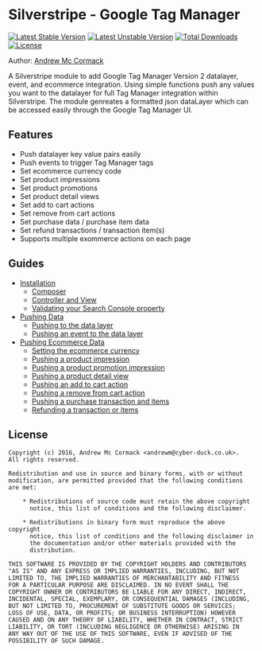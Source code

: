 # Silverstripe - Google Tag Manager

[![Latest Stable Version](https://poser.pugx.org/cyber-duck/silverstripe-google-tag-manager/v/stable)](https://packagist.org/packages/cyber-duck/silverstripe-google-tag-manager)
[![Latest Unstable Version](https://poser.pugx.org/cyber-duck/silverstripe-block-page/v/unstable)](https://packagist.org/packages/cyber-duck/silverstripe-block-page)
[![Total Downloads](https://poser.pugx.org/cyber-duck/silverstripe-google-tag-manager/downloads)](https://packagist.org/packages/cyber-duck/silverstripe-google-tag-manager)
[![License](https://poser.pugx.org/cyber-duck/silverstripe-google-tag-manager/license)](https://packagist.org/packages/cyber-duck/silverstripe-google-tag-manager)

Author: [Andrew Mc Cormack](https://github.com/Andrew-Mc-Cormack)

A Silverstripe module to add Google Tag Manager Version 2 datalayer, event, and ecommerce integration. Using simple functions push any values you want to the datalayer for full Tag Manager integration within Silverstripe. The module genreates a formatted json dataLayer which can be accessed easily through the Google Tag Manager UI. 

## Features

  - Push datalayer key value pairs easily
  - Push events to trigger Tag Manager tags
  - Set ecommerce currency code
  - Set product impressions
  - Set product promotions
  - Set product detail views
  - Set add to cart actions
  - Set remove from cart actions
  - Set purchase data / purchase item data
  - Set refund transactions / transaction item(s)
  - Supports multiple exommerce actions on each page


## Guides
  
  - [Installation](/docs/installation)
    - [Composer](/docs/installation#composer)
    - [Controller and View](/docs/installation#controller-and-view)
    - [Validating your Search Console property](/docs/installation#validating-your-search-console-property)
  - [Pushing Data](/docs/data)
    - [Pushing to the data layer](/docs/data#pushing-to-the-data-layer)
    - [Pushing an event to the data layer](/docs/data#pushing-an-event-to-the-data-layer)
  - [Pushing Ecommerce Data](/docs/ecommerce)
    - [Setting the ecommerce currency](/docs/ecommerce#setting-the-ecommerce-currency)
    - [Pushing a product impression](/docs/ecommerce#pushing-a-product-impression)
    - [Pushing a product promotion impression](/docs/ecommerce#pushing-a-product-promotion-impression)
    - [Pushing a product detail view](/docs/ecommerce#pushing-a-product-detail-view)
    - [Pushing an add to cart action](/docs/ecommerce#pushing-an-add-to-cart-action)
    - [Pushing a remove from cart action](/docs/ecommerce#pushing-a-remove-from-cart-action)
    - [Pushing a purchase transaction and items](/docs/ecommerce#pushing-a-purchase-transaction-and-items)
    - [Refunding a transaction or items](/docs/ecommerce#refunding-a-transaction-or-items)

## License

```
Copyright (c) 2016, Andrew Mc Cormack <andrewm@cyber-duck.co.uk>.
All rights reserved.

Redistribution and use in source and binary forms, with or without
modification, are permitted provided that the following conditions
are met:

    * Redistributions of source code must retain the above copyright
      notice, this list of conditions and the following disclaimer.

    * Redistributions in binary form must reproduce the above copyright
      notice, this list of conditions and the following disclaimer in
      the documentation and/or other materials provided with the
      distribution.

THIS SOFTWARE IS PROVIDED BY THE COPYRIGHT HOLDERS AND CONTRIBUTORS
"AS IS" AND ANY EXPRESS OR IMPLIED WARRANTIES, INCLUDING, BUT NOT
LIMITED TO, THE IMPLIED WARRANTIES OF MERCHANTABILITY AND FITNESS
FOR A PARTICULAR PURPOSE ARE DISCLAIMED. IN NO EVENT SHALL THE
COPYRIGHT OWNER OR CONTRIBUTORS BE LIABLE FOR ANY DIRECT, INDIRECT,
INCIDENTAL, SPECIAL, EXEMPLARY, OR CONSEQUENTIAL DAMAGES (INCLUDING,
BUT NOT LIMITED TO, PROCUREMENT OF SUBSTITUTE GOODS OR SERVICES;
LOSS OF USE, DATA, OR PROFITS; OR BUSINESS INTERRUPTION) HOWEVER
CAUSED AND ON ANY THEORY OF LIABILITY, WHETHER IN CONTRACT, STRICT
LIABILITY, OR TORT (INCLUDING NEGLIGENCE OR OTHERWISE) ARISING IN
ANY WAY OUT OF THE USE OF THIS SOFTWARE, EVEN IF ADVISED OF THE
POSSIBILITY OF SUCH DAMAGE.
```